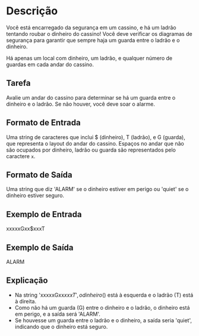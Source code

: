 # Descrição

Você está encarregado da segurança em um cassino, e há um ladrão tentando roubar o dinheiro do cassino! Você deve verificar os diagramas de segurança para garantir que sempre haja um guarda entre o ladrão e o dinheiro. 

Há apenas um local com dinheiro, um ladrão, e qualquer número de guardas em cada andar do cassino.

## Tarefa

Avalie um andar do cassino para determinar se há um guarda entre o dinheiro e o ladrão. Se não houver, você deve soar o alarme.

## Formato de Entrada

Uma string de caracteres que inclui $ (dinheiro), T (ladrão), e G (guarda), que representa o layout do andar do cassino. 
Espaços no andar que não são ocupados por dinheiro, ladrão ou guarda são representados pelo caractere `x`.

## Formato de Saída

Uma string que diz 'ALARM' se o dinheiro estiver em perigo ou 'quiet' se o dinheiro estiver seguro.

## Exemplo de Entrada

xxxxxGxx$xxxT

## Exemplo de Saída

ALARM

## Explicação

- Na string 'xxxxxGxx$xxxT', o dinheiro ($) está à esquerda e o ladrão (T) está à direita. 
- Como não há um guarda (G) entre o dinheiro e o ladrão, o dinheiro está em perigo, e a saída será 'ALARM'.
- Se houvesse um guarda entre o ladrão e o dinheiro, a saída seria 'quiet', indicando que o dinheiro está seguro.
